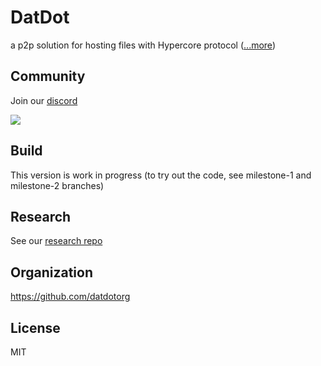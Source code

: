 # DatDot
a p2p solution for hosting files with Hypercore protocol ([...more](https://datdot.org))

## Community
Join our [discord](https://discord.gg/Wf8wc2scCs)

![](https://i.imgur.com/oGPIbZQ.jpg)

## Build

This version is work in progress (to try out the code, see milestone-1 and milestone-2 branches)

## Research

See our [research repo](https://github.com/playproject-io/datdot-research/)

## Organization

https://github.com/datdotorg

## License

MIT


